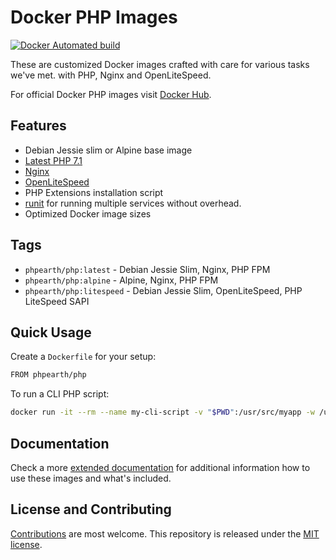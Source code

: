 # Docker PHP Images

[![Docker Automated build](https://img.shields.io/docker/automated/jrottenberg/ffmpeg.svg)](https://hub.docker.com/r/phpearth/php/)

These are customized Docker images crafted with care for
various tasks we've met. with PHP, Nginx and OpenLiteSpeed.

For official Docker PHP images visit [Docker Hub](https://hub.docker.com/_/php/).

## Features

* Debian Jessie slim or Alpine base image
* [Latest PHP 7.1](https://php.net)
* [Nginx](https://nginx.org/)
* [OpenLiteSpeed](http://open.litespeedtech.com/)
* PHP Extensions installation script
* [runit](http://smarden.org/runit/) for running multiple services without overhead.
* Optimized Docker image sizes

## Tags

* `phpearth/php:latest` - Debian Jessie Slim, Nginx, PHP FPM
* `phpearth/php:alpine` - Alpine, Nginx, PHP FPM
* `phpearth/php:litespeed` - Debian Jessie Slim, OpenLiteSpeed, PHP LiteSpeed SAPI

## Quick Usage

Create a `Dockerfile` for your setup:

```bash
FROM phpearth/php
```

To run a CLI PHP script:

```bash
docker run -it --rm --name my-cli-script -v "$PWD":/usr/src/myapp -w /usr/src/myapp phpearth/php php script.php
```

## Documentation

Check a more [extended documentation](https://github.com/php-earth/docker-php/tree/master/docs)
for additional information how to use these images and what's included.

## License and Contributing

[Contributions](https://github.com/php-earth/docker-php/blob/master/CONTRIBUTING.md)
are most welcome. This repository is released under the
[MIT license](https://github.com/php-earth/docker-php/blob/master/LICENSE).
